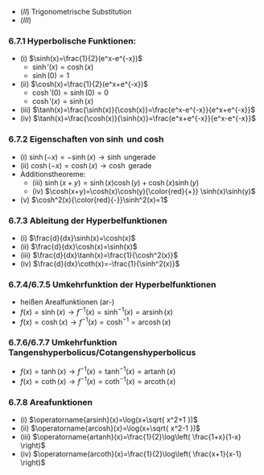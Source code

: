 - ($II$) Trigonometrische Substitution
- ($III$) 
### 6.7.1 Hyperbolische Funktionen:
- (i) $\sinh(x)=\frac{1}{2}(e^x-e^{-x})$
	- $\sinh'(x)=\cosh(x)$
	- $\sinh(0)=1$
- (ii)  $\cosh(x)=\frac{1}{2}(e^x+e^{-x})$
	- $\cosh'(0)=\sinh(0)=0$
	- $\cosh'(x)=\sinh(x)$
- (iii) $\tanh(x)=\frac{\sinh(x)}{\cosh(x)}=\frac{e^x-e^{-x}}{e^x+e^{-x}}$
- (iv) $\tanh(x)=\frac{\cosh(x)}{\sinh(x)}=\frac{e^x+e^{-x}}{e^x-e^{-x}}$ 
### 6.7.2 Eigenschaften von $\sinh$ und $\cosh$
- (i) $\sinh(-x) = -\sinh(x) \rightarrow \sinh$ ungerade 
- (ii) $\cosh(-x) = \cosh(x) \rightarrow \cosh$ gerade 
- Additionstheoreme:
	- (iii) $\sinh(x+y)=\sinh(x)\cosh(y)+\cosh(x)\sinh(y)$
	- (iv) $\cosh(x+y)=\cosh(x)\cosh(y){\color{red}{+}} \sinh(x)\sinh(y)$
- (v) $\cosh^2(x){\color{red}{-}}\sinh^2(x)=1$ 
### 6.7.3 Ableitung der Hyperbelfunktionen
- (i) $\frac{d}{dx}\sinh(x)=\cosh(x)$
- (ii) $\frac{d}{dx}\cosh(x)=\sinh(x)$
- (iii) $\frac{d}{dx}\tanh(x)=\frac{1}{\cosh^2(x)}$
- (iv) $\frac{d}{dx}\coth(x)=-\frac{1}{\sinh^2(x)}$
### 6.7.4/6.7.5 Umkehrfunktion der Hyperbelfunktionen
- heißen Arealfunktionen (ar-)
- $f(x)=\sinh(x) \rightarrow f^{-1}(x)= \sinh^{-1}(x)=\operatorname{arsinh}(x)$ 
- $f(x)=\cosh(x) \rightarrow f^{-1}(x)=\cosh^{-1}=\operatorname{arcosh}(x)$ 
### 6.7.6/6.7.7 Umkehrfunktion Tangenshyperbolicus/Cotangenshyperbolicus
- $f(x)=\tanh(x)\rightarrow f^{-1}(x)=\tanh^{-1}(x)=\operatorname{artanh}(x)$
- $f(x)=\coth(x)\rightarrow f^{-1}(x)=\coth^{-1}(x)=\operatorname{arcoth}(x)$ 
### 6.7.8 Areafunktionen
- (i) $\operatorname{arsinh}(x)=\log(x+\sqrt{ x^2+1 })$
- (ii) $\operatorname{arcosh}(x)=\log(x+\sqrt{ x^2-1 })$
- (iii) $\operatorname{artanh}(x)=\frac{1}{2}\log\left( \frac{1+x}{1-x} \right)$
- (iv) $\operatorname{arcoth}(x)=\frac{1}{2}\log\left( \frac{x+1}{x-1} \right)$
